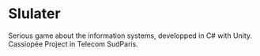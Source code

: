 # SIulater
Serious game about the information systems, developped in C# with Unity. Cassiopée Project in Telecom SudParis.
